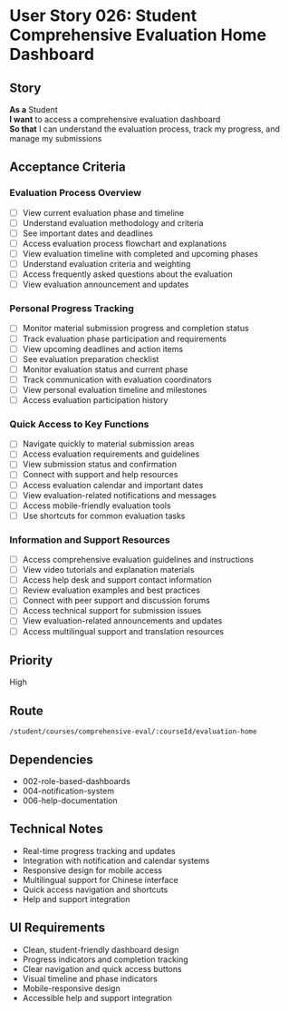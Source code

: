 # User Story 026: Student Comprehensive Evaluation Home Dashboard

## Story
**As a** Student  
**I want** to access a comprehensive evaluation dashboard  
**So that** I can understand the evaluation process, track my progress, and manage my submissions

## Acceptance Criteria

### Evaluation Process Overview
- [ ] View current evaluation phase and timeline
- [ ] Understand evaluation methodology and criteria
- [ ] See important dates and deadlines
- [ ] Access evaluation process flowchart and explanations
- [ ] View evaluation timeline with completed and upcoming phases
- [ ] Understand evaluation criteria and weighting
- [ ] Access frequently asked questions about the evaluation
- [ ] View evaluation announcement and updates

### Personal Progress Tracking
- [ ] Monitor material submission progress and completion status
- [ ] Track evaluation phase participation and requirements
- [ ] View upcoming deadlines and action items
- [ ] See evaluation preparation checklist
- [ ] Monitor evaluation status and current phase
- [ ] Track communication with evaluation coordinators
- [ ] View personal evaluation timeline and milestones
- [ ] Access evaluation participation history

### Quick Access to Key Functions
- [ ] Navigate quickly to material submission areas
- [ ] Access evaluation requirements and guidelines
- [ ] View submission status and confirmation
- [ ] Connect with support and help resources
- [ ] Access evaluation calendar and important dates
- [ ] View evaluation-related notifications and messages
- [ ] Access mobile-friendly evaluation tools
- [ ] Use shortcuts for common evaluation tasks

### Information and Support Resources
- [ ] Access comprehensive evaluation guidelines and instructions
- [ ] View video tutorials and explanation materials
- [ ] Access help desk and support contact information
- [ ] Review evaluation examples and best practices
- [ ] Connect with peer support and discussion forums
- [ ] Access technical support for submission issues
- [ ] View evaluation-related announcements and updates
- [ ] Access multilingual support and translation resources

## Priority
High

## Route
`/student/courses/comprehensive-eval/:courseId/evaluation-home`

## Dependencies
- 002-role-based-dashboards
- 004-notification-system
- 006-help-documentation

## Technical Notes
- Real-time progress tracking and updates
- Integration with notification and calendar systems
- Responsive design for mobile access
- Multilingual support for Chinese interface
- Quick access navigation and shortcuts
- Help and support integration

## UI Requirements
- Clean, student-friendly dashboard design
- Progress indicators and completion tracking
- Clear navigation and quick access buttons
- Visual timeline and phase indicators
- Mobile-responsive design
- Accessible help and support integration